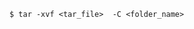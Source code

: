 <!-- layout:code post: 1970-09-26-manage-backups_unzip-your-backup -->

```
$ tar -xvf <tar_file>  -C <folder_name>
```
